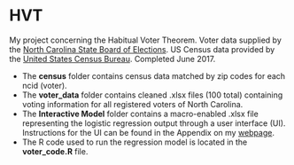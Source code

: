 # HVT
My project concerning the Habitual Voter Theorem. Voter data supplied by the [North Carolina State Board of Elections](https://dl.ncsbe.gov/index.html?prefix=data/). US Census data provided by the [United States Census Bureau](https://factfinder.census.gov/faces/nav/jsf/pages/index.xhtml). Completed June 2017.

- The **census** folder contains census data matched by zip codes for each ncid (voter).
- The **voter_data** folder contains cleaned .xlsx files (100 total) containing voting information for all registered voters of North Carolina.
- The **Interactive Model** folder contains a macro-enabled .xlsx file representing the logistic regression output through a user interface (UI). Instructions for the UI can be found in the Appendix on my [webpage](https://richardtwang.github.io).
- The R code used to run the regression model is located in the **voter_code.R** file.
